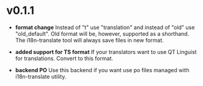 v0.1.1
======

* **format change** Instead of "t" use "translation" and instead of
  "old" use "old_default". Old format will be, however, supported as a
  shorthand. The i18n-translate tool will always save files in new format.

* **added support for TS format** If your translators want to use QT Linguist
  for translations. Convert to this format.

* **backend PO** Use this backend if you want use po files managed with
  i18n-translate utility.

